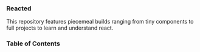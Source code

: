 ### Reacted

This repository features piecemeal builds ranging from tiny components to full projects to learn and understand react.

### Table of Contents